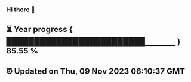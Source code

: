 ### Hi there 👋
⏳ Year progress { █████████████████████████▁▁▁▁▁ } 85.55 %
---
⏰ Updated on Thu, 09 Nov 2023 06:10:37 GMT
---

